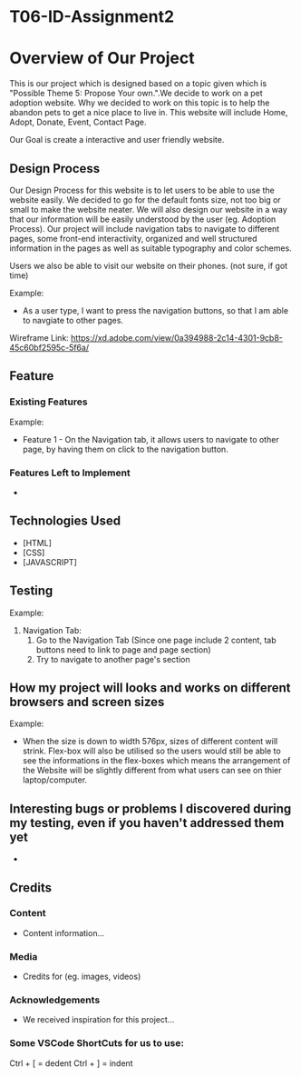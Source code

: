 # T06-ID-Assignment2

# Overview of Our Project
This is our project which is designed based on a topic given which is "Possible Theme 5: Propose Your own.".We decide to work on a pet adoption website. Why we decided to work on this topic is to help the abandon pets to get a nice place to live in. This website will include Home, Adopt, Donate, Event, Contact Page.

Our Goal is create a interactive and user friendly website.

## Design Process
Our Design Process for this website is to let users to be able to use the website easily. We decided to go for the default fonts size, not too big or small to make the website neater. We will also design our website in a way that our information will be easily understood by the user (eg. Adoption Process). Our project will include navigation tabs to navigate to different pages, some front-end interactivity, organized and well structured information in the pages as well as suitable typography and color schemes. 

Users we also be able to visit our website on their phones. (not sure, if got time)

Example:
- As a user type, I want to press the navigation buttons, so that I am able to navgiate to other pages.

Wireframe Link: https://xd.adobe.com/view/0a394988-2c14-4301-9cb8-45c60bf2595c-5f6a/

## Feature

### Existing Features
Example:
- Feature 1 - On the Navigation tab, it allows users to navigate to other page, by having them on click to the navigation button.

### Features Left to Implement
-

## Technologies Used

- [HTML]
- [CSS]
- [JAVASCRIPT]


## Testing

Example:
1. Navigation Tab:
    1. Go to the Navigation Tab
    (Since one page include 2 content, tab buttons need to link to page and page section)
    2. Try to navigate to another page's section

## How my project will looks and works on different browsers and screen sizes

Example:
- When the size is down to width 576px, sizes of different content will strink. Flex-box will also be utilised so the users would still be able to see the informations in the flex-boxes which means the arrangement of the Website will be slightly different from what users can see on thier laptop/computer. 

## Interesting bugs or problems I discovered during my testing, even if you haven't addressed them yet

- 

## Credits

### Content
- Content information...

### Media
- Credits for (eg. images, videos)

### Acknowledgements

- We received inspiration for this project...


### Some VSCode ShortCuts for us to use:
Ctrl + [ = dedent
Ctrl + ] = indent  